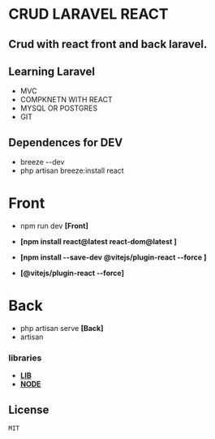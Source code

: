 # CRUD LARAVEL REACT
## Crud with react front and back laravel.

## Learning Laravel
- MVC
- COMPKNETN WITH REACT
- MYSQL OR POSTGRES
- GIT




## Dependences for DEV
- breeze --dev
- php artisan breeze:install react

# Front
- npm run dev   **[Front]**

- **[npm install react@latest react-dom@latest ]**
- **[npm install --save-dev @vitejs/plugin-react --force ]** 
- **[@vitejs/plugin-react --force]**

# Back 
- php artisan serve **[Back]**
- artisan


### libraries 
- **[LIB](https://getcomposer.org/ )**
- **[NODE](https://node/)**

## License
    MIT


